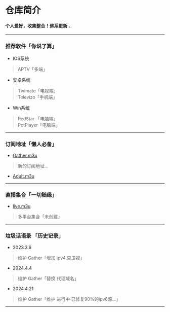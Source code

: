 
# 仓库简介
#### 个人爱好，收集整合！佛系更新…
---
### 推荐软件「你说了算」  
* IOS系统  
>APTV「多端」
* 安卓系统  
>Tivimate「电视端」  
>Televizo「手机端」  
* Win系统   
>RedStar 「电脑端」  
>PotPlayer「电脑端」  
---
### 订阅地址「懒人必备」 
* [Gather.m3u](https://yang-1989.eu.org/m3u/Gather)
> 新的订阅地址...
* [Adult.m3u](https://raw.githubusercontent.com/YanG-1989/m3u/main/Adult.m3u)
---
### 直播集合「一切随缘」   
* [live.m3u](https://raw.githubusercontent.com/YanG-1989/m3u/main/live.m3u)  
>多平台集合「未创建」
---
### 垃圾话语录 「历史记录」  
* 2023.3.6  
>维护 Gather「增加 ipv4.央卫视」
* 2024.4.4 
>维护 Gather「替换 代理域名」
* 2024.4.21
>维护 Gather「维护 进行中·已修复90%的ipv6源...」
---
